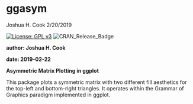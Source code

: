 ggasym
================
Joshua H. Cook
2/20/2019

[![License: GPL
v3](https://img.shields.io/badge/License-GPLv3-blue.svg)](https://www.gnu.org/licenses/gpl-3.0)
![CRAN\_Release\_Badge](http://www.r-pkg.org/badges/version/ggasym)

**author: Joshua H. Cook**

**date: 2019-02-22**

**Asymmetric Matrix Plotting in ggplot**

This package plots a symmetric matrix with two different fill aesthetics
for the top-left and bottom-right triangles. It operates within the
Grammar of Graphics paradigm implemented in ggplot.

